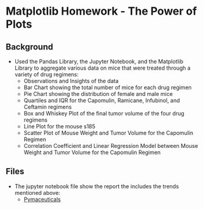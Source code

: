 # Matplotlib Homework - The Power of Plots
## Background
+ Used the Pandas Library, the Jupyter Notebook, and the Matplotlib Library to aggregate various data on mice that were treated through a variety of drug regimens:<br>
  - Observations and Insights of the data<br>
  - Bar Chart showing the total number of mice for each drug regimen<br>
  - Pie Chart showing the distribution of female and male mice <br>
  - Quartiles and IQR for the Capomulin, Ramicane, Infubinol, and Ceftamin regimens<br>
  - Box and Whiskey Plot of the final tumor volume of the four drug regimens<br>
  - Line Plot for the mouse s185<br>
  - Scatter Plot of Mouse Weight and Tumor Volume for the Capomulin Regimen<br>
  - Correlation Coefficient and Linear Regression Model between Mouse Weight and Tumor Volume for the Capomulin Regimen<br>
## Files
+ The jupyter notebook file show the report the includes the trends mentioned above: 
  - [Pymaceuticals](https://github.com/J3N1/UCI_Homework_Hwang/blob/master/05-Matplotlib_Challenge/pymaceuticals_main.ipynb)